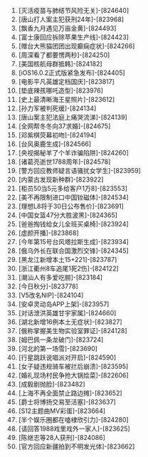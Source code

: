 
1. [灭活疫苗与肺结节风险无关]-[824640]
1. [唐山打人案主犯获刑24年]-[823968]
1. [飘香九月遇见万亩金黄]-[824493]
1. [富士康回应拆除苹果生产线]-[824423]
1. [赠台大熊猫团团出现癫痫症状]-[824266]
1. [周深看了都要愣两秒]-[824250]
1. [美国核航母群抵韩]-[824182]
1. [iOS16.0.2正式版紧急发布]-[824405]
1. [电影平凡英雄定档国庆]-[823817]
1. [垫底辣孩哪吒造型]-[823976]
1. [史上最清晰海王星照片]-[823612]
1. [孙力军被判死缓]-[824134]
1. [唐山案主犯法庭上痛哭流涕]-[824139]
1. [全网帮冬冬向37求婚]-[824675]
1. [邓紫棋荧幕初吻]-[824194]
1. [台风奥鹿生成]-[824566]
1. [央视揭秘羊了个羊诈骗陷阱]-[824260]
1. [诸葛亮逝世1788周年]-[824578]
1. [警方回应教师疑言语骚扰女学生]-[823959]
1. [内蒙古发现新种群]-[823922]
1. [柜员50当5元多给客户1万8]-[823553]
1. [美不再限制进口中国钕磁体]-[824534]
1. [理想L8将于30日公布售价]-[823691]
1. [中国女篮47分大胜波黑]-[824365]
1. [爸爸掏钱给女儿全班买桌椅]-[823924]
1. [虚颜开播]-[823868]
1. [今年第15号台风塔拉斯生成]-[823934]
1. [俄乌外长在联合国激烈交锋]-[824345]
1. [黑龙江新增本土15+221]-[823787]
1. [浙江衢州8车追尾1死2伤]-[824122]
1. [潮汕人有多爱吃朥]-[823184]
1. [今日秋分]-[823778]
1. [V5改名NIP]-[824104]
1. [安卓灵动岛APP上架]-[823957]
1. [对话泄洪英雄甘宇家属]-[824660]
1. [湖北新增16例本土无症状]-[823827]
1. [俄称掌握美生物实验室罪证]-[824128]
1. [姆巴佩一条龙破门]-[823724]
1. [河北的第一场雪]-[823690]
1. [行星跳跃说唱派对开启]-[824590]
1. [女子疑违规骑车被拦后崩溃]-[823595]
1. [婚礼现场村民争抢大锅烩菜]-[822606]
1. [成毅剧抛脸]-[823482]
1. [上海不再全面禁止路边摊]-[823652]
1. [爵士将博扬交易至活塞]-[823637]
1. [S12主题曲MV彩蛋]-[823664]
1. [半个娱乐圈都在嗑棣欣引力]-[824280]
1. [请回答1988戏里戏外一家人]-[823625]
1. [陈继志等28人获刑]-[824086]
1. [官方回应新疆拍到不明发光体]-[823662]